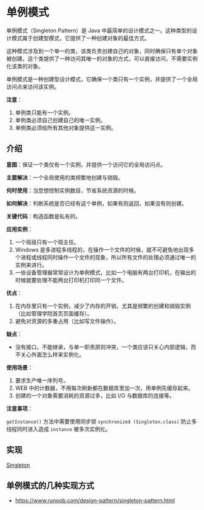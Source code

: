 # 单例模式

单例模式（Singleton Pattern）是 Java 中最简单的设计模式之一。这种类型的设计模式属于创建型模式，它提供了一种创建对象的最佳方式。

这种模式涉及到一个单一的类，该类负责创建自己的对象，同时确保只有单个对象被创建。这个类提供了一种访问其唯一的对象的方式，可以直接访问，不需要实例化该类的对象。

单例模式是一种创建型设计模式，它确保一个类只有一个实例，并提供了一个全局访问点来访问该实例。

**注意**：

1. 单例类只能有一个实例。
2. 单例类必须自己创建自己的唯一实例。
3. 单例类必须给所有其他对象提供这一实例。

## 介绍

**意图**：保证一个类仅有一个实例，并提供一个访问它的全局访问点。

**主要解决**：一个全局使用的类频繁地创建与销毁。

**何时使用**：当您想控制实例数目，节省系统资源的时候。

**如何解决**：判断系统是否已经有这个单例，如果有则返回，如果没有则创建。

**关键代码**：构造函数是私有的。

**应用实例**：

1. 一个班级只有一个班主任。
2. Windows 是多进程多线程的，在操作一个文件的时候，就不可避免地出现多个进程或线程同时操作一个文件的现象，所以所有文件的处理必须通过唯一的实例来进行。
3. 一些设备管理器常常设计为单例模式，比如一个电脑有两台打印机，在输出的时候就要处理不能两台打印机打印同一个文件。

**优点**：

1. 在内存里只有一个实例，减少了内存的开销，尤其是频繁的创建和销毁实例（比如管理学院首页页面缓存）。
2. 避免对资源的多重占用（比如写文件操作）。

**缺点**：

- 没有接口，不能继承，与单一职责原则冲突，一个类应该只关心内部逻辑，而不关心外面怎么样来实例化。

**使用场景**：

1. 要求生产唯一序列号。
2. WEB 中的计数器，不用每次刷新都在数据库里加一次，用单例先缓存起来。
3. 创建的一个对象需要消耗的资源过多，比如 I/O 与数据库的连接等。

**注意事项**：

`getInstance()` 方法中需要使用同步锁 `synchronized (Singleton.class)` 防止多线程同时进入造成 `instance` 被多次实例化。

## 实现

[Singleton](./Conceptual/index.ts)

## 单例模式的几种实现方式

- https://www.runoob.com/design-pattern/singleton-pattern.html
